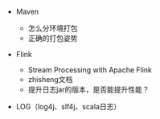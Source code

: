 - Maven
  - 怎么分环境打包
  - 正确的打包姿势

- Flink
  - Stream Processing with Apache Flink
  - zhisheng文档
  - 提升日志jar的版本，是否能提升性能？

- LOG（log4j、slf4j、scala日志）